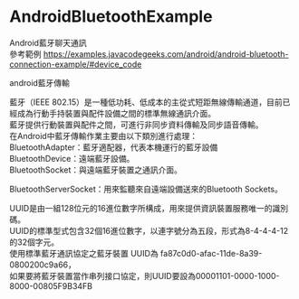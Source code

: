 # AndroidBluetoothExample
Android藍牙聊天通訊 <br/>
參考範例
https://examples.javacodegeeks.com/android/android-bluetooth-connection-example/#device_code

android藍牙傳輸<br/>

藍牙（IEEE 802.15）是一種低功耗、低成本的主從式短距無線傳輸通道，目前已經成為行動手持裝置與配件設備之間的標準無線通訊介面。<br/>
藍牙提供行動裝置與配件之間，可進行非同步資料傳輸及同步語音傳輸。<br/>
在Android中藍牙傳輸作業主要由以下類別進行處理：<br/>
BluetoothAdapter：藍牙適配器，代表本機運行的藍牙設備<br/>
BluetoothDevice：遠端藍牙設備。<br/>
BluetoothSocket：與遠端藍牙裝置之通訊介面。<br/>

BluetoothServerSocket：用來監聽來自遠端設備送來的Bluetooth Sockets。<br/>

UUID是由一組128位元的16進位數字所構成，用來提供資訊裝置服務唯一的識別碼。<br/>
UUID的標準型式包含32個16進位數字，以連字號分為五段，形式為8-4-4-4-12的32個字元。<br/>
使用標準藍牙通訊協定之藍牙裝置 UUID為 fa87c0d0-afac-11de-8a39-0800200c9a66，<br/>
如果要將藍牙裝置當作串列接口協定，則UUID要設為00001101-0000-1000-8000-00805F9B34FB <br/>

